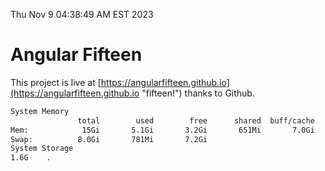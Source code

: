 Thu Nov  9 04:38:49 AM EST 2023

# Angular Fifteen


This project is live at [https://angularfifteen.github.io](https://angularfifteen.github.io "fifteen!") thanks to Github.

```bash
System Memory
               total        used        free      shared  buff/cache   available
Mem:            15Gi       5.1Gi       3.2Gi       651Mi       7.0Gi       8.9Gi
Swap:          8.0Gi       781Mi       7.2Gi
System Storage
1.6G	.
